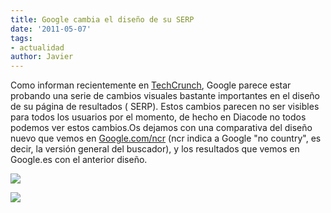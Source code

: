 ```yaml
---
title: Google cambia el diseño de su SERP
date: '2011-05-07'
tags:
- actualidad
author: Javier
---
```


Como informan recientemente en 
[TechCrunch](http://techcrunch.com/2011/05/06/google-new-results-page/), Google parece estar probando una serie de cambios visuales bastante importantes en el diseño de su página de resultados (
SERP). Estos cambios parecen no ser visibles para todos los usuarios por el momento, de hecho en Diacode no todos podemos ver estos cambios.Os dejamos con una comparativa del diseño nuevo que vemos en 
[Google.com/ncr](http://www.google.com/ncr) (ncr indica a Google "no country", es decir, la versión general del buscador), y los resultados que vemos en Google.es con el anterior diseño.

[![](https://diacode-blog.s3-eu-west-1.amazonaws.com/2011/05/google-new-design-1024x844.png)](https://diacode-blog.s3-eu-west-1.amazonaws.com/2011/05/google-new-design.png)

[![](https://diacode-blog.s3-eu-west-1.amazonaws.com/2011/05/google-old-design-1024x844.png)](https://diacode-blog.s3-eu-west-1.amazonaws.com/2011/05/google-old-design.png)
